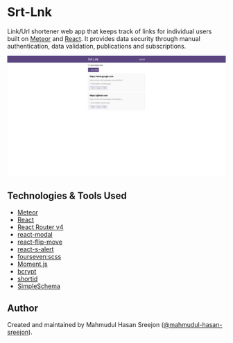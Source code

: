 # Srt-Lnk

Link/Url shortener web app that keeps track of links for individual users built on [Meteor](https://www.meteor.com/) and [React](https://reactjs.org/). It provides data security through manual authentication, data validation, publications and subscriptions.

![demo](https://raw.githubusercontent.com/mahmudul-hasan-sreejon/srt-lnk/main/static/demo.png)
## Technologies & Tools Used

* [Meteor](https://www.meteor.com/)
* [React](https://reactjs.org/)
* [React Router v4](https://reacttraining.com/react-router/)
* [react-modal](https://github.com/reactjs/react-modal)
* [react-flip-move](https://github.com/joshwcomeau/react-flip-move)
* [react-s-alert](https://github.com/juliancwirko/react-s-alert)
* [fourseven:scss](https://atmospherejs.com/fourseven/scss)
* [Moment.js](https://momentjs.com/)
* [bcrypt](https://www.npmjs.com/package/bcrypt)
* [shortid](https://github.com/dylang/shortid)
* [SimpleSchema](https://github.com/aldeed/simple-schema-js)

## Author

Created and maintained by Mahmudul Hasan Sreejon ([@mahmudul-hasan-sreejon](https://www.mahmudul-hasan-sreejon.com/)).
